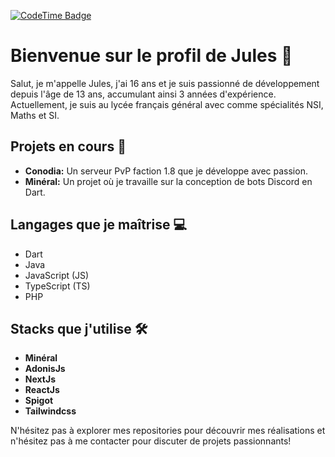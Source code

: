 [![CodeTime Badge](https://img.shields.io/endpoint?style=for-the-badge&color=222&url=https%3A%2F%2Fapi.codetime.dev%2Fshield%3Fid%3D18827%26project%3D%26in=0)](https://codetime.dev)

# Bienvenue sur le profil de Jules 👋

Salut, je m'appelle Jules, j'ai 16 ans et je suis passionné de développement depuis l'âge de 13 ans, accumulant ainsi 3 années d'expérience. Actuellement, je suis au lycée français général avec comme spécialités NSI, Maths et SI.

## Projets en cours 🚀

- **Conodia:** Un serveur PvP faction 1.8 que je développe avec passion.
- **Minéral:** Un projet où je travaille sur la conception de bots Discord en Dart.

## Langages que je maîtrise 💻

- Dart
- Java
- JavaScript (JS)
- TypeScript (TS)
- PHP

## Stacks que j'utilise 🛠️

- **Minéral**
- **AdonisJs**
- **NextJs**
- **ReactJs**
- **Spigot**
- **Tailwindcss**

N'hésitez pas à explorer mes repositories pour découvrir mes réalisations et n'hésitez pas à me contacter pour discuter de projets passionnants!
